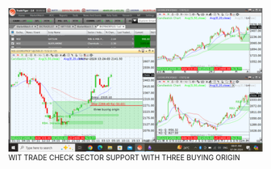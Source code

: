 ![](_attachments/Pasted%20image%2020240407080143.png)
WIT TRADE CHECK SECTOR SUPPORT  WITH THREE BUYING ORIGIN
